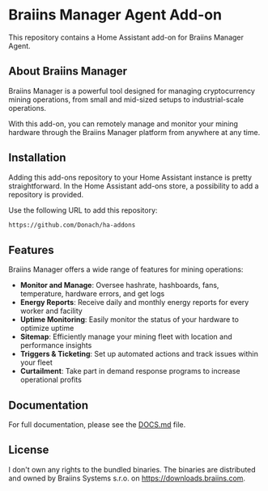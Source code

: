 # Braiins Manager Agent Add-on

This repository contains a Home Assistant add-on for Braiins Manager Agent.

## About Braiins Manager

Braiins Manager is a powerful tool designed for managing cryptocurrency mining operations, from small and mid-sized setups to industrial-scale operations. 

With this add-on, you can remotely manage and monitor your mining hardware through the Braiins Manager platform from anywhere at any time.

## Installation

Adding this add-ons repository to your Home Assistant instance is pretty straightforward. In the Home Assistant add-ons store, a possibility to add a repository is provided.

Use the following URL to add this repository:

```txt
https://github.com/Donach/ha-addons
```

## Features

Braiins Manager offers a wide range of features for mining operations:

- **Monitor and Manage**: Oversee hashrate, hashboards, fans, temperature, hardware errors, and get logs
- **Energy Reports**: Receive daily and monthly energy reports for every worker and facility
- **Uptime Monitoring**: Easily monitor the status of your hardware to optimize uptime
- **Sitemap**: Efficiently manage your mining fleet with location and performance insights
- **Triggers & Ticketing**: Set up automated actions and track issues within your fleet
- **Curtailment**: Take part in demand response programs to increase operational profits

## Documentation

For full documentation, please see the [DOCS.md](./braiins-manager-agent/DOCS.md) file.

## License

I don't own any rights to the bundled binaries. 
The binaries are distributed and owned by Braiins Systems s.r.o. on https://downloads.braiins.com.
